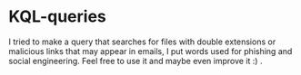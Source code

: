 # KQL-queries
I tried to make a query that searches for files with double extensions or malicious links that may appear in emails, 
I put words used for phishing and social engineering.
Feel free to use it  and maybe even improve it :) .
